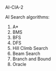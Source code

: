  AI-CIA-2

 AI Search algorithms:
 1. A*
 2. BMS
 3. BFS
 4. DFS
 5. Hill Climb Search
 6. Beam Search
 7. Branch and Bound
 8. Oracle

